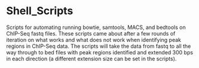 # Shell_Scripts
Scripts for automating running bowtie, samtools, MACS, and bedtools on ChIP-Seq fastq files. 
These scripts came about after a few rounds of iteration on what works and what does not work when identifying peak regions in ChIP-Seq
data. The scripts will take the data from fastq to all the way through to bed files with peak regions identified and extended 300 bps
in each direction (a different extension size can be set in the scripts).
